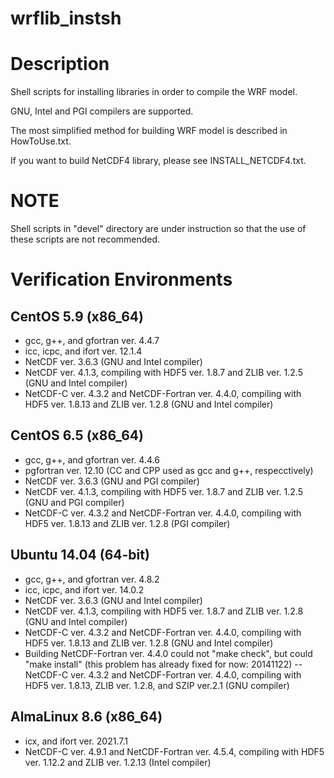 wrflib_instsh
=============

# Description

Shell scripts for installing libraries in order to compile the WRF model. 

GNU, Intel and PGI compilers are supported. 

The most simplified method for building WRF model is described in HowToUse.txt.

If you want to build NetCDF4 library, please see INSTALL_NETCDF4.txt. 

# NOTE
Shell scripts in "devel" directory are under instruction so that the use of these scripts are not recommended. 


# Verification Environments

## CentOS 5.9 (x86_64)
 - gcc, g++, and gfortran ver. 4.4.7
 - icc, icpc, and ifort ver. 12.1.4
 - NetCDF ver. 3.6.3 (GNU and Intel compiler)
 - NetCDF ver. 4.1.3, compiling with HDF5 ver. 1.8.7 and ZLIB ver. 1.2.5 (GNU and Intel compiler)
 - NetCDF-C ver. 4.3.2 and NetCDF-Fortran ver. 4.4.0, compiling with HDF5 ver. 1.8.13 and ZLIB ver. 1.2.8 (GNU and Intel compiler)

## CentOS 6.5 (x86_64)
 - gcc, g++, and gfortran ver. 4.4.6
 - pgfortran ver. 12.10 (CC and CPP used as gcc and g++, respecctively)
 - NetCDF ver. 3.6.3 (GNU and PGI compiler)
 - NetCDF ver. 4.1.3, compiling with HDF5 ver. 1.8.7 and ZLIB ver. 1.2.5 (GNU and PGI compiler)
 - NetCDF-C ver. 4.3.2 and NetCDF-Fortran ver. 4.4.0, compiling with HDF5 ver. 1.8.13 and ZLIB ver. 1.2.8 (PGI compiler)

## Ubuntu 14.04 (64-bit)
 - gcc, g++, and gfortran ver. 4.8.2
 - icc, icpc, and ifort ver. 14.0.2
 - NetCDF ver. 3.6.3 (GNU and Intel compiler)
 - NetCDF ver. 4.1.3, compiling with HDF5 ver. 1.8.7 and ZLIB ver. 1.2.8 (GNU and Intel compiler)
 - NetCDF-C ver. 4.3.2 and NetCDF-Fortran ver. 4.4.0, compiling with HDF5 ver. 1.8.13 and ZLIB ver. 1.2.8 (GNU and Intel compiler)
 - Building NetCDF-Fortran ver. 4.4.0 could not "make check", but could "make install" (this problem has already fixed for now: 20141122)
 -- NetCDF-C ver. 4.3.2 and NetCDF-Fortran ver. 4.4.0, compiling with HDF5 ver. 1.8.13, ZLIB ver. 1.2.8, and SZIP ver.2.1 (GNU compiler)

## AlmaLinux 8.6 (x86_64)
 - icx, and ifort ver. 2021.7.1
 - NetCDF-C ver. 4.9.1 and NetCDF-Fortran ver. 4.5.4, compiling with HDF5 ver. 1.12.2 and ZLIB ver. 1.2.13 (Intel compiler)
